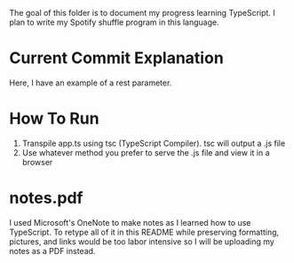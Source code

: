 The goal of this folder is to document my progress learning TypeScript.  I plan to write my Spotify shuffle program in this language.

# Current Commit Explanation

Here, I have an example of a rest parameter.

# How To Run

1. Transpile app.ts using tsc (TypeScript Compiler).  tsc will output a .js file
2. Use whatever method you prefer to serve the .js file and view it in a browser

# notes.pdf

I used Microsoft's OneNote to make notes as I learned how to use TypeScript.  To retype all of it in this README while preserving formatting, pictures, and links would be too labor intensive so I will be uploading my notes as a PDF instead.